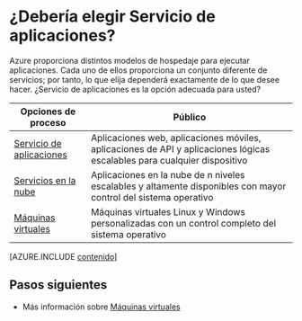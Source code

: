 <properties 
	pageTitle="¿Servicio de aplicaciones en Azure es la opción de proceso que necesito?" 
	description="Obtenga información sobre las opciones de hospedaje de procesos de Azure y cómo funcionan: Servicio de aplicaciones, servicios en la nube y máquinas virtuales" 
	services="cloud-services"
	authors="cephalin" 
	documentationCenter=""
	manager="wpickett"/>

<tags 
	ms.service="multiple" 
	ms.workload="multiple" 
	ms.tgt_pltfrm="na" 
	ms.devlang="na" 
	ms.topic="article" 
	ms.date="06/04/2015" 
	ms.author="cephalin"/>

# ¿Debería elegir Servicio de aplicaciones?

Azure proporciona distintos modelos de hospedaje para ejecutar aplicaciones. Cada uno de ellos proporciona un conjunto diferente de servicios; por tanto, lo que elija dependerá exactamente de lo que desee hacer. ¿Servicio de aplicaciones es la opción adecuada para usted?

| Opciones de proceso | Público |
| ------------------ | --------   |
| [Servicio de aplicaciones] | Aplicaciones web, aplicaciones móviles, aplicaciones de API y aplicaciones lógicas escalables para cualquier dispositivo |
| [Servicios en la nube] | Aplicaciones en la nube de n niveles escalables y altamente disponibles con mayor control del sistema operativo |
| [Máquinas virtuales] | Máquinas virtuales Linux y Windows personalizadas con un control completo del sistema operativo |

[AZURE.INCLUDE [contenido](../../includes/app-service-choose-me-content.md)]

## Pasos siguientes
* Más información sobre [Máquinas virtuales](https://msdn.microsoft.com/library/azure/jj156143.aspx)

[Servicio de aplicaciones]: #tellmeas
[Máquinas virtuales]: ../virtual-machines-choose-me.md
[Servicios en la nube]: cloud-services-choose-me.md

<!---HONumber=August15_HO6-->